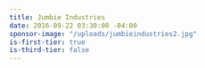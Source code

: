```yaml
---
title: Jumbie Industries
date: 2016-09-22 03:30:00 -04:00
sponsor-image: "/uploads/jumbieindustries2.jpg"
is-first-tier: true
is-third-tier: false
---
```


